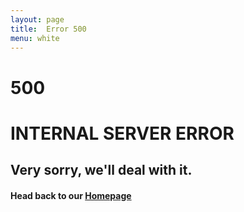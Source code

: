 ```yaml
---
layout: page
title:  Error 500
menu: white
---
```

# 500 
# INTERNAL SERVER ERROR

## Very sorry, we'll deal with it.
#### Head back to our [Homepage](https://fermiumlabs.com)
